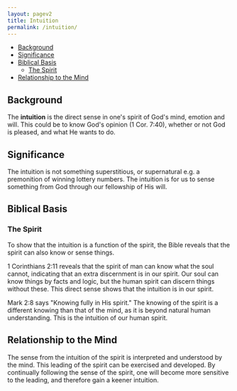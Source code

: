 ```yaml
---
layout: pagev2
title: Intuition
permalink: /intuition/
---
```

- [Background](#background)
- [Significance](#significance)
- [Biblical Basis](#biblical-basis)
  - [The Spirit](#the-spirit)
- [Relationship to the Mind](#relationship-to-the-mind)

## Background

The **intuition** is the direct sense in one's spirit of God's mind, emotion and will. This could be to know God's opinion (1 Cor. 7:40), whether or not God is pleased, and what He wants to do.

## Significance

The intuition is not something superstitious, or supernatural e.g. a premonition of winning lottery numbers. The intuition is for us to sense something from God through our fellowship of His will. 

## Biblical Basis

### The Spirit

To show that the intuition is a function of the spirit, the Bible reveals that the spirit can also know or sense things.

1 Corinthians 2:11 reveals that the spirit of man can know what the soul cannot, indicating that an extra discernment is in our spirit. Our soul can know things by facts and logic, but the human spirit can discern things without these. This direct sense shows that the intuition is in our spirit. 

Mark 2:8 says "Knowing fully in His spirit." The knowing of the spirit is a different knowing than that of the mind, as it is beyond natural human understanding. This is the intuition of our human spirit.

## Relationship to the Mind

The sense from the intuition of the spirit is interpreted and understood by the mind. This leading of the spirit can be exercised and developed. By continually following the sense of the spirit, one will become more sensitive to the leading, and therefore gain a keener intuition. 